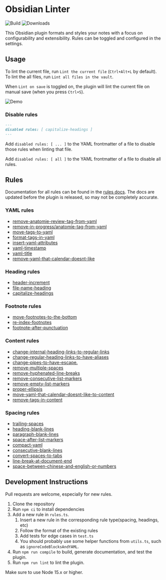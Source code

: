 <!--- This file was automatically generated. See docs.ts and *_template.md files for the source. -->
# Obsidian Linter
![Build](https://github.com/platers/obsidian-linter/actions/workflows/main.yml/badge.svg)
![Downloads](https://img.shields.io/github/downloads/platers/obsidian-linter/total)

This Obsidian plugin formats and styles your notes with a focus on configurability and extensibility.
Rules can be toggled and configured in the settings.

## Usage

To lint the current file, run `Lint the current file` (`Ctrl+Alt+L` by default).
To lint the all files, run `Lint all files in the vault`.

When `Lint on save` is toggled on, the plugin will lint the current file on manual save (when you press `Ctrl+S`).

![Demo](images/demo.gif)

### Disable rules

```markdown
---
disabled rules: [ capitalize-headings ]
---
```

Add `disabled rules: [ ... ]` to the YAML frontmatter of a file to disable those rules when linting that file. 

Add `disabled rules: [ all ]` to the YAML frontmatter of a file to disable all rules.

## Rules

Documentation for all rules can be found in the [rules docs](https://github.com/platers/obsidian-linter/blob/master/docs/rules.md). The docs are updated before the plugin is released, so may not be completely accurate.


### YAML rules

- [remove-anatomie-review-tag-from-yaml](https://github.com/platers/obsidian-linter/blob/master/docs/rules.md#remove-anatomie-review-tag-from-yaml)
- [remove-in-progress/anatomie-tag-from-yaml](https://github.com/platers/obsidian-linter/blob/master/docs/rules.md#remove-in-progress/anatomie-tag-from-yaml)
- [move-tags-to-yaml](https://github.com/platers/obsidian-linter/blob/master/docs/rules.md#move-tags-to-yaml)
- [format-tags-in-yaml](https://github.com/platers/obsidian-linter/blob/master/docs/rules.md#format-tags-in-yaml)
- [insert-yaml-attributes](https://github.com/platers/obsidian-linter/blob/master/docs/rules.md#insert-yaml-attributes)
- [yaml-timestamp](https://github.com/platers/obsidian-linter/blob/master/docs/rules.md#yaml-timestamp)
- [yaml-title](https://github.com/platers/obsidian-linter/blob/master/docs/rules.md#yaml-title)
- [remove-yaml-that-calendar-doesnt-like](https://github.com/platers/obsidian-linter/blob/master/docs/rules.md#remove-yaml-that-calendar-doesnt-like)

### Heading rules

- [header-increment](https://github.com/platers/obsidian-linter/blob/master/docs/rules.md#header-increment)
- [file-name-heading](https://github.com/platers/obsidian-linter/blob/master/docs/rules.md#file-name-heading)
- [capitalize-headings](https://github.com/platers/obsidian-linter/blob/master/docs/rules.md#capitalize-headings)

### Footnote rules

- [move-footnotes-to-the-bottom](https://github.com/platers/obsidian-linter/blob/master/docs/rules.md#move-footnotes-to-the-bottom)
- [re-index-footnotes](https://github.com/platers/obsidian-linter/blob/master/docs/rules.md#re-index-footnotes)
- [footnote-after-punctuation](https://github.com/platers/obsidian-linter/blob/master/docs/rules.md#footnote-after-punctuation)

### Content rules

- [change-internal-heading-links-to-regular-links](https://github.com/platers/obsidian-linter/blob/master/docs/rules.md#change-internal-heading-links-to-regular-links)
- [change-regular-heading-links-to-have-aliases](https://github.com/platers/obsidian-linter/blob/master/docs/rules.md#change-regular-heading-links-to-have-aliases)
- [change-pipes-to-have-escape.](https://github.com/platers/obsidian-linter/blob/master/docs/rules.md#change-pipes-to-have-escape.)
- [remove-multiple-spaces](https://github.com/platers/obsidian-linter/blob/master/docs/rules.md#remove-multiple-spaces)
- [remove-hyphenated-line-breaks](https://github.com/platers/obsidian-linter/blob/master/docs/rules.md#remove-hyphenated-line-breaks)
- [remove-consecutive-list-markers](https://github.com/platers/obsidian-linter/blob/master/docs/rules.md#remove-consecutive-list-markers)
- [remove-empty-list-markers](https://github.com/platers/obsidian-linter/blob/master/docs/rules.md#remove-empty-list-markers)
- [proper-ellipsis](https://github.com/platers/obsidian-linter/blob/master/docs/rules.md#proper-ellipsis)
- [move-yaml-that-calendar-doesnt-like-to-content](https://github.com/platers/obsidian-linter/blob/master/docs/rules.md#move-yaml-that-calendar-doesnt-like-to-content)
- [remove-tags-in-content](https://github.com/platers/obsidian-linter/blob/master/docs/rules.md#remove-tags-in-content)

### Spacing rules

- [trailing-spaces](https://github.com/platers/obsidian-linter/blob/master/docs/rules.md#trailing-spaces)
- [heading-blank-lines](https://github.com/platers/obsidian-linter/blob/master/docs/rules.md#heading-blank-lines)
- [paragraph-blank-lines](https://github.com/platers/obsidian-linter/blob/master/docs/rules.md#paragraph-blank-lines)
- [space-after-list-markers](https://github.com/platers/obsidian-linter/blob/master/docs/rules.md#space-after-list-markers)
- [compact-yaml](https://github.com/platers/obsidian-linter/blob/master/docs/rules.md#compact-yaml)
- [consecutive-blank-lines](https://github.com/platers/obsidian-linter/blob/master/docs/rules.md#consecutive-blank-lines)
- [convert-spaces-to-tabs](https://github.com/platers/obsidian-linter/blob/master/docs/rules.md#convert-spaces-to-tabs)
- [line-break-at-document-end](https://github.com/platers/obsidian-linter/blob/master/docs/rules.md#line-break-at-document-end)
- [space-between-chinese-and-english-or-numbers](https://github.com/platers/obsidian-linter/blob/master/docs/rules.md#space-between-chinese-and-english-or-numbers)


## Development Instructions

Pull requests are welcome, especially for new rules.

1. Clone the repository
2. Run `npm ci` to install dependencies
3. Add a new rule in `rules.ts`.
    1. Insert a new rule in the corresponding rule type(spacing, headings, etc)
    2. Follow the format of the existing rules
    3. Add tests for edge cases in `test.ts`
    4. You should probably use some helper functions from `utils.ts`, such as `ignoreCodeBlocksAndYAML`.
4. Run `npm run compile` to build, generate documentation, and test the plugin. 
5. Run `npm run lint` to lint the plugin.

Make sure to use Node 15.x or higher.